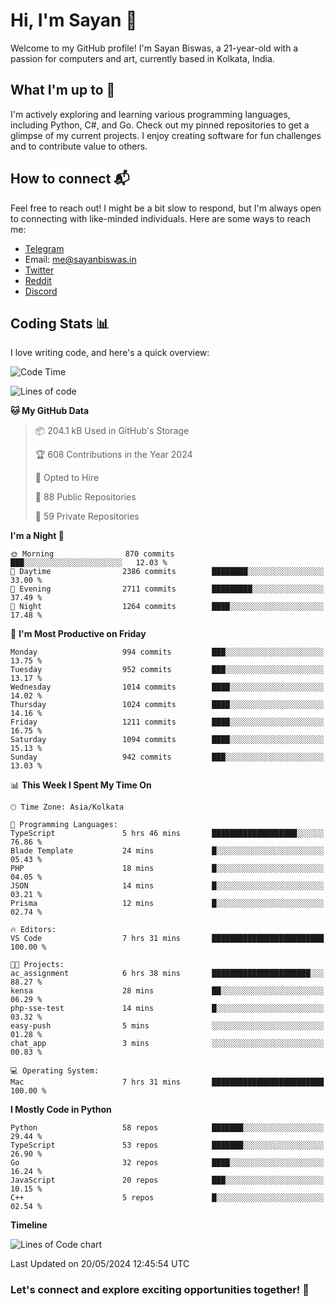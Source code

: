 # Hi, I'm Sayan 👋

Welcome to my GitHub profile! I'm Sayan Biswas, a 21-year-old with a passion for computers and art, currently based in Kolkata, India.

## What I'm up to 🚀

I'm actively exploring and learning various programming languages, including Python, C#, and Go. Check out my pinned repositories to get a glimpse of my current projects. I enjoy creating software for fun challenges and to contribute value to others.

## How to connect 📬

Feel free to reach out! I might be a bit slow to respond, but I'm always open to connecting with like-minded individuals. Here are some ways to reach me:

- [Telegram](https://t.me/dank_as_fuck)
- Email: [me@sayanbiswas.in](mailto:me@sayanbiswas.in)
- [Twitter](https://twitter.com/TheDankDel)
- [Reddit](https://www.reddit.com/user/dank_as_fuck_/)
- [Discord](https://discordapp.com/users/506536929152466945)

## Coding Stats 📊

I love writing code, and here's a quick overview:

<!--START_SECTION:waka-->
![Code Time](http://img.shields.io/badge/Code%20Time-1%2C622%20hrs%2018%20mins-blue)

![Lines of code](https://img.shields.io/badge/From%20Hello%20World%20I%27ve%20Written-5.7%20million%20lines%20of%20code-blue)

**🐱 My GitHub Data** 

> 📦 204.1 kB Used in GitHub's Storage 
 > 
> 🏆 608 Contributions in the Year 2024
 > 
> 💼 Opted to Hire
 > 
> 📜 88 Public Repositories 
 > 
> 🔑 59 Private Repositories 
 > 
**I'm a Night 🦉** 

```text
🌞 Morning                870 commits         ███░░░░░░░░░░░░░░░░░░░░░░   12.03 % 
🌆 Daytime                2386 commits        ████████░░░░░░░░░░░░░░░░░   33.00 % 
🌃 Evening                2711 commits        █████████░░░░░░░░░░░░░░░░   37.49 % 
🌙 Night                  1264 commits        ████░░░░░░░░░░░░░░░░░░░░░   17.48 % 
```
📅 **I'm Most Productive on Friday** 

```text
Monday                   994 commits         ███░░░░░░░░░░░░░░░░░░░░░░   13.75 % 
Tuesday                  952 commits         ███░░░░░░░░░░░░░░░░░░░░░░   13.17 % 
Wednesday                1014 commits        ████░░░░░░░░░░░░░░░░░░░░░   14.02 % 
Thursday                 1024 commits        ████░░░░░░░░░░░░░░░░░░░░░   14.16 % 
Friday                   1211 commits        ████░░░░░░░░░░░░░░░░░░░░░   16.75 % 
Saturday                 1094 commits        ████░░░░░░░░░░░░░░░░░░░░░   15.13 % 
Sunday                   942 commits         ███░░░░░░░░░░░░░░░░░░░░░░   13.03 % 
```


📊 **This Week I Spent My Time On** 

```text
🕑︎ Time Zone: Asia/Kolkata

💬 Programming Languages: 
TypeScript               5 hrs 46 mins       ███████████████████░░░░░░   76.86 % 
Blade Template           24 mins             █░░░░░░░░░░░░░░░░░░░░░░░░   05.43 % 
PHP                      18 mins             █░░░░░░░░░░░░░░░░░░░░░░░░   04.05 % 
JSON                     14 mins             █░░░░░░░░░░░░░░░░░░░░░░░░   03.21 % 
Prisma                   12 mins             █░░░░░░░░░░░░░░░░░░░░░░░░   02.74 % 

🔥 Editors: 
VS Code                  7 hrs 31 mins       █████████████████████████   100.00 % 

🐱‍💻 Projects: 
ac_assignment            6 hrs 38 mins       ██████████████████████░░░   88.27 % 
kensa                    28 mins             ██░░░░░░░░░░░░░░░░░░░░░░░   06.29 % 
php-sse-test             14 mins             █░░░░░░░░░░░░░░░░░░░░░░░░   03.32 % 
easy-push                5 mins              ░░░░░░░░░░░░░░░░░░░░░░░░░   01.28 % 
chat_app                 3 mins              ░░░░░░░░░░░░░░░░░░░░░░░░░   00.83 % 

💻 Operating System: 
Mac                      7 hrs 31 mins       █████████████████████████   100.00 % 
```

**I Mostly Code in Python** 

```text
Python                   58 repos            ███████░░░░░░░░░░░░░░░░░░   29.44 % 
TypeScript               53 repos            ███████░░░░░░░░░░░░░░░░░░   26.90 % 
Go                       32 repos            ████░░░░░░░░░░░░░░░░░░░░░   16.24 % 
JavaScript               20 repos            ███░░░░░░░░░░░░░░░░░░░░░░   10.15 % 
C++                      5 repos             █░░░░░░░░░░░░░░░░░░░░░░░░   02.54 % 
```



**Timeline**

![Lines of Code chart](https://raw.githubusercontent.com/Dank-del/Dank-del/main/assets/bar_graph.png)


 Last Updated on 20/05/2024 12:45:54 UTC
<!--END_SECTION:waka-->

### Let's connect and explore exciting opportunities together! 🚀
